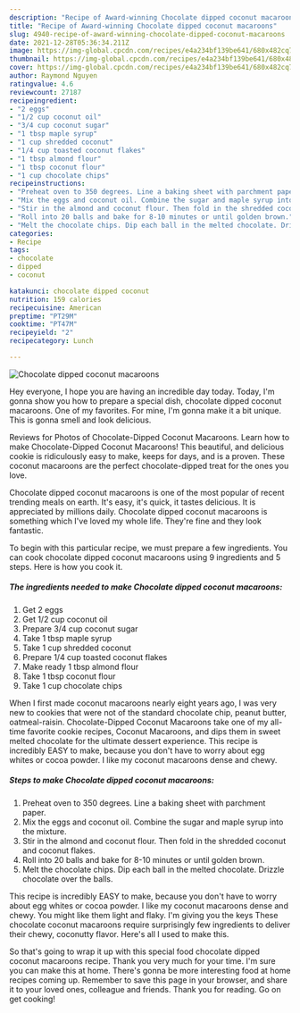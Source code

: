 ```yaml
---
description: "Recipe of Award-winning Chocolate dipped coconut macaroons"
title: "Recipe of Award-winning Chocolate dipped coconut macaroons"
slug: 4940-recipe-of-award-winning-chocolate-dipped-coconut-macaroons
date: 2021-12-28T05:36:34.211Z
image: https://img-global.cpcdn.com/recipes/e4a234bf139be641/680x482cq70/chocolate-dipped-coconut-macaroons-recipe-main-photo.jpg
thumbnail: https://img-global.cpcdn.com/recipes/e4a234bf139be641/680x482cq70/chocolate-dipped-coconut-macaroons-recipe-main-photo.jpg
cover: https://img-global.cpcdn.com/recipes/e4a234bf139be641/680x482cq70/chocolate-dipped-coconut-macaroons-recipe-main-photo.jpg
author: Raymond Nguyen
ratingvalue: 4.6
reviewcount: 27187
recipeingredient:
- "2 eggs"
- "1/2 cup coconut oil"
- "3/4 cup coconut sugar"
- "1 tbsp maple syrup"
- "1 cup shredded coconut"
- "1/4 cup toasted coconut flakes"
- "1 tbsp almond flour"
- "1 tbsp coconut flour"
- "1 cup chocolate chips"
recipeinstructions:
- "Preheat oven to 350 degrees. Line a baking sheet with parchment paper."
- "Mix the eggs and coconut oil. Combine the sugar and maple syrup into the mixture."
- "Stir in the almond and coconut flour. Then fold in the shredded coconut and coconut flakes."
- "Roll into 20 balls and bake for 8-10 minutes or until golden brown."
- "Melt the chocolate chips. Dip each ball in the melted chocolate. Drizzle chocolate over the balls."
categories:
- Recipe
tags:
- chocolate
- dipped
- coconut

katakunci: chocolate dipped coconut 
nutrition: 159 calories
recipecuisine: American
preptime: "PT29M"
cooktime: "PT47M"
recipeyield: "2"
recipecategory: Lunch

---
```



![Chocolate dipped coconut macaroons](https://img-global.cpcdn.com/recipes/e4a234bf139be641/680x482cq70/chocolate-dipped-coconut-macaroons-recipe-main-photo.jpg)

Hey everyone, I hope you are having an incredible day today. Today, I'm gonna show you how to prepare a special dish, chocolate dipped coconut macaroons. One of my favorites. For mine, I'm gonna make it a bit unique. This is gonna smell and look delicious.

Reviews for Photos of Chocolate-Dipped Coconut Macaroons. Learn how to make Chocolate-Dipped Coconut Macaroons! This beautiful, and delicious cookie is ridiculously easy to make, keeps for days, and is a proven. These coconut macaroons are the perfect chocolate-dipped treat for the ones you love.

Chocolate dipped coconut macaroons is one of the most popular of recent trending meals on earth. It's easy, it's quick, it tastes delicious. It is appreciated by millions daily. Chocolate dipped coconut macaroons is something which I've loved my whole life. They're fine and they look fantastic.


To begin with this particular recipe, we must prepare a few ingredients. You can cook chocolate dipped coconut macaroons using 9 ingredients and 5 steps. Here is how you cook it.

<!--inarticleads1-->

##### The ingredients needed to make Chocolate dipped coconut macaroons:

1. Get 2 eggs
1. Get 1/2 cup coconut oil
1. Prepare 3/4 cup coconut sugar
1. Take 1 tbsp maple syrup
1. Take 1 cup shredded coconut
1. Prepare 1/4 cup toasted coconut flakes
1. Make ready 1 tbsp almond flour
1. Take 1 tbsp coconut flour
1. Take 1 cup chocolate chips


When I first made coconut macaroons nearly eight years ago, I was very new to cookies that were not of the standard chocolate chip, peanut butter, oatmeal-raisin. Chocolate-Dipped Coconut Macaroons take one of my all-time favorite cookie recipes, Coconut Macaroons, and dips them in sweet melted chocolate for the ultimate dessert experience. This recipe is incredibly EASY to make, because you don&#39;t have to worry about egg whites or cocoa powder. I like my coconut macaroons dense and chewy. 

<!--inarticleads2-->

##### Steps to make Chocolate dipped coconut macaroons:

1. Preheat oven to 350 degrees. Line a baking sheet with parchment paper.
1. Mix the eggs and coconut oil. Combine the sugar and maple syrup into the mixture.
1. Stir in the almond and coconut flour. Then fold in the shredded coconut and coconut flakes.
1. Roll into 20 balls and bake for 8-10 minutes or until golden brown.
1. Melt the chocolate chips. Dip each ball in the melted chocolate. Drizzle chocolate over the balls.


This recipe is incredibly EASY to make, because you don&#39;t have to worry about egg whites or cocoa powder. I like my coconut macaroons dense and chewy. You might like them light and flaky. I&#39;m giving you the keys These chocolate coconut macaroons require surprisingly few ingredients to deliver their chewy, coconutty flavor. Here&#39;s all I used to make this. 

So that's going to wrap it up with this special food chocolate dipped coconut macaroons recipe. Thank you very much for your time. I'm sure you can make this at home. There's gonna be more interesting food at home recipes coming up. Remember to save this page in your browser, and share it to your loved ones, colleague and friends. Thank you for reading. Go on get cooking!
